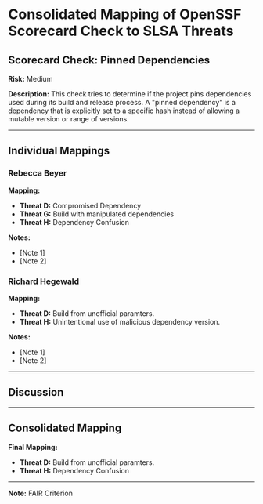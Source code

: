 # Consolidated Mapping of OpenSSF Scorecard Check to SLSA Threats

## Scorecard Check: Pinned Dependencies

**Risk:** Medium

**Description:** This check tries to determine if the project pins dependencies used during its build and release process. A "pinned dependency" is a dependency that is explicitly set to a specific hash instead of allowing a mutable version or range of versions.

---

## Individual Mappings

### Rebecca Beyer

**Mapping:**

- **Threat D:** Compromised Dependency
- **Threat G:** Build with manipulated dependencies
- **Threat H:** Dependency Confusion

**Notes:**

- [Note 1]
- [Note 2]

### Richard Hegewald

**Mapping:**

- **Threat D:** Build from unofficial paramters.
- **Threat H:** Unintentional use of malicious dependency version.

**Notes:**

- [Note 1]
- [Note 2]

---

## Discussion

---

## Consolidated Mapping

**Final Mapping:**

- **Threat D:** Build from unofficial paramters.
- **Threat H:** Dependency Confusion

---

**Note:** FAIR Criterion
